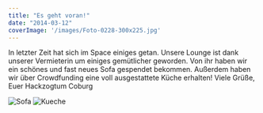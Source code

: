 ```yaml
---
title: "Es geht voran!"
date: "2014-03-12"
coverImage: '/images/Foto-0228-300x225.jpg'
---
```


In letzter Zeit hat sich im Space einiges getan. Unsere Lounge ist dank unserer Vermieterin um einiges gemütlicher geworden. Von ihr haben wir ein schönes und fast neues Sofa gespendet bekommen. Außerdem haben wir über Crowdfunding eine voll ausgestattete Küche erhalten! Viele Grüße, Euer Hackzogtum Coburg

![Sofa](/images/Foto-0228-300x225.jpg)
![Kueche](/images/Foto-0223-225x300.jpg)
